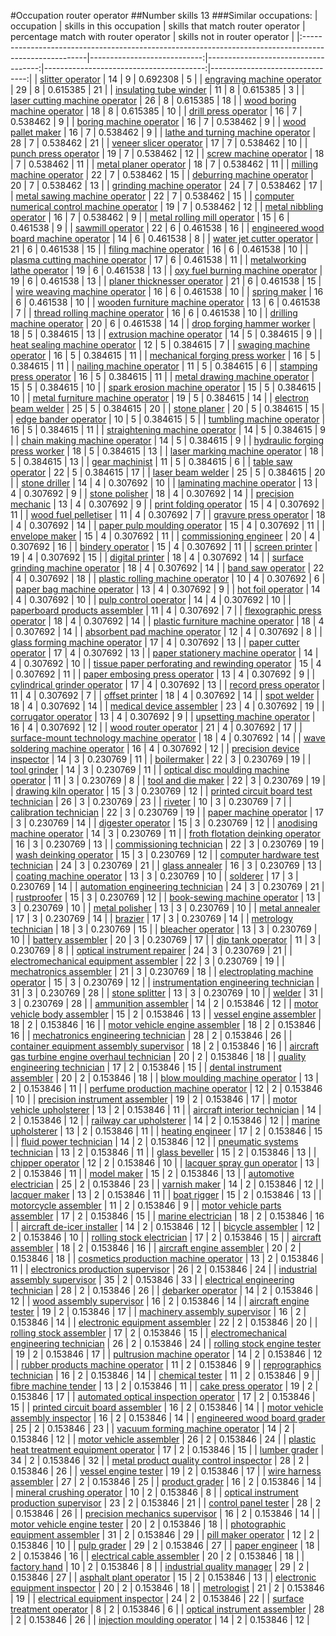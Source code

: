 #Occupation router operator
##Number skills 13
###Similar occupations:
| occupation                                                                                            |   skills in this occupation |   skills that match router operator |   percentage match with router operator |   skills not in router operator |
|:------------------------------------------------------------------------------------------------------|----------------------------:|------------------------------------:|----------------------------------------:|--------------------------------:|
| [slitter operator](slitter_operator.md)                                                               |                          14 |                                   9 |                                0.692308 |                               5 |
| [engraving machine operator](engraving_machine_operator.md)                                           |                          29 |                                   8 |                                0.615385 |                              21 |
| [insulating tube winder](insulating_tube_winder.md)                                                   |                          11 |                                   8 |                                0.615385 |                               3 |
| [laser cutting machine operator](laser_cutting_machine_operator.md)                                   |                          26 |                                   8 |                                0.615385 |                              18 |
| [wood boring machine operator](wood_boring_machine_operator.md)                                       |                          18 |                                   8 |                                0.615385 |                              10 |
| [drill press operator](drill_press_operator.md)                                                       |                          16 |                                   7 |                                0.538462 |                               9 |
| [boring machine operator](boring_machine_operator.md)                                                 |                          16 |                                   7 |                                0.538462 |                               9 |
| [wood pallet maker](wood_pallet_maker.md)                                                             |                          16 |                                   7 |                                0.538462 |                               9 |
| [lathe and turning machine operator](lathe_and_turning_machine_operator.md)                           |                          28 |                                   7 |                                0.538462 |                              21 |
| [veneer slicer operator](veneer_slicer_operator.md)                                                   |                          17 |                                   7 |                                0.538462 |                              10 |
| [punch press operator](punch_press_operator.md)                                                       |                          19 |                                   7 |                                0.538462 |                              12 |
| [screw machine operator](screw_machine_operator.md)                                                   |                          18 |                                   7 |                                0.538462 |                              11 |
| [metal planer operator](metal_planer_operator.md)                                                     |                          18 |                                   7 |                                0.538462 |                              11 |
| [milling machine operator](milling_machine_operator.md)                                               |                          22 |                                   7 |                                0.538462 |                              15 |
| [deburring machine operator](deburring_machine_operator.md)                                           |                          20 |                                   7 |                                0.538462 |                              13 |
| [grinding machine operator](grinding_machine_operator.md)                                             |                          24 |                                   7 |                                0.538462 |                              17 |
| [metal sawing machine operator](metal_sawing_machine_operator.md)                                     |                          22 |                                   7 |                                0.538462 |                              15 |
| [computer numerical control machine operator](computer_numerical_control_machine_operator.md)         |                          19 |                                   7 |                                0.538462 |                              12 |
| [metal nibbling operator](metal_nibbling_operator.md)                                                 |                          16 |                                   7 |                                0.538462 |                               9 |
| [metal rolling mill operator](metal_rolling_mill_operator.md)                                         |                          15 |                                   6 |                                0.461538 |                               9 |
| [sawmill operator](sawmill_operator.md)                                                               |                          22 |                                   6 |                                0.461538 |                              16 |
| [engineered wood board machine operator](engineered_wood_board_machine_operator.md)                   |                          14 |                                   6 |                                0.461538 |                               8 |
| [water jet cutter operator](water_jet_cutter_operator.md)                                             |                          21 |                                   6 |                                0.461538 |                              15 |
| [filing machine operator](filing_machine_operator.md)                                                 |                          16 |                                   6 |                                0.461538 |                              10 |
| [plasma cutting machine operator](plasma_cutting_machine_operator.md)                                 |                          17 |                                   6 |                                0.461538 |                              11 |
| [metalworking lathe operator](metalworking_lathe_operator.md)                                         |                          19 |                                   6 |                                0.461538 |                              13 |
| [oxy fuel burning machine operator](oxy_fuel_burning_machine_operator.md)                             |                          19 |                                   6 |                                0.461538 |                              13 |
| [planer thicknesser operator](planer_thicknesser_operator.md)                                         |                          21 |                                   6 |                                0.461538 |                              15 |
| [wire weaving machine operator](wire_weaving_machine_operator.md)                                     |                          16 |                                   6 |                                0.461538 |                              10 |
| [spring maker](spring_maker.md)                                                                       |                          16 |                                   6 |                                0.461538 |                              10 |
| [wooden furniture machine operator](wooden_furniture_machine_operator.md)                             |                          13 |                                   6 |                                0.461538 |                               7 |
| [thread rolling machine operator](thread_rolling_machine_operator.md)                                 |                          16 |                                   6 |                                0.461538 |                              10 |
| [drilling machine operator](drilling_machine_operator.md)                                             |                          20 |                                   6 |                                0.461538 |                              14 |
| [drop forging hammer worker](drop_forging_hammer_worker.md)                                           |                          18 |                                   5 |                                0.384615 |                              13 |
| [extrusion machine operator](extrusion_machine_operator.md)                                           |                          14 |                                   5 |                                0.384615 |                               9 |
| [heat sealing machine operator](heat_sealing_machine_operator.md)                                     |                          12 |                                   5 |                                0.384615 |                               7 |
| [swaging machine operator](swaging_machine_operator.md)                                               |                          16 |                                   5 |                                0.384615 |                              11 |
| [mechanical forging press worker](mechanical_forging_press_worker.md)                                 |                          16 |                                   5 |                                0.384615 |                              11 |
| [nailing machine operator](nailing_machine_operator.md)                                               |                          11 |                                   5 |                                0.384615 |                               6 |
| [stamping press operator](stamping_press_operator.md)                                                 |                          16 |                                   5 |                                0.384615 |                              11 |
| [metal drawing machine operator](metal_drawing_machine_operator.md)                                   |                          15 |                                   5 |                                0.384615 |                              10 |
| [spark erosion machine operator](spark_erosion_machine_operator.md)                                   |                          15 |                                   5 |                                0.384615 |                              10 |
| [metal furniture machine operator](metal_furniture_machine_operator.md)                               |                          19 |                                   5 |                                0.384615 |                              14 |
| [electron beam welder](electron_beam_welder.md)                                                       |                          25 |                                   5 |                                0.384615 |                              20 |
| [stone planer](stone_planer.md)                                                                       |                          20 |                                   5 |                                0.384615 |                              15 |
| [edge bander operator](edge_bander_operator.md)                                                       |                          10 |                                   5 |                                0.384615 |                               5 |
| [tumbling machine operator](tumbling_machine_operator.md)                                             |                          16 |                                   5 |                                0.384615 |                              11 |
| [straightening machine operator](straightening_machine_operator.md)                                   |                          14 |                                   5 |                                0.384615 |                               9 |
| [chain making machine operator](chain_making_machine_operator.md)                                     |                          14 |                                   5 |                                0.384615 |                               9 |
| [hydraulic forging press worker](hydraulic_forging_press_worker.md)                                   |                          18 |                                   5 |                                0.384615 |                              13 |
| [laser marking machine operator](laser_marking_machine_operator.md)                                   |                          18 |                                   5 |                                0.384615 |                              13 |
| [gear machinist](gear_machinist.md)                                                                   |                          11 |                                   5 |                                0.384615 |                               6 |
| [table saw operator](table_saw_operator.md)                                                           |                          22 |                                   5 |                                0.384615 |                              17 |
| [laser beam welder](laser_beam_welder.md)                                                             |                          25 |                                   5 |                                0.384615 |                              20 |
| [stone driller](stone_driller.md)                                                                     |                          14 |                                   4 |                                0.307692 |                              10 |
| [laminating machine operator](laminating_machine_operator.md)                                         |                          13 |                                   4 |                                0.307692 |                               9 |
| [stone polisher](stone_polisher.md)                                                                   |                          18 |                                   4 |                                0.307692 |                              14 |
| [precision mechanic](precision_mechanic.md)                                                           |                          13 |                                   4 |                                0.307692 |                               9 |
| [print folding operator](print_folding_operator.md)                                                   |                          15 |                                   4 |                                0.307692 |                              11 |
| [wood fuel pelletiser](wood_fuel_pelletiser.md)                                                       |                          11 |                                   4 |                                0.307692 |                               7 |
| [gravure press operator](gravure_press_operator.md)                                                   |                          18 |                                   4 |                                0.307692 |                              14 |
| [paper pulp moulding operator](paper_pulp_moulding_operator.md)                                       |                          15 |                                   4 |                                0.307692 |                              11 |
| [envelope maker](envelope_maker.md)                                                                   |                          15 |                                   4 |                                0.307692 |                              11 |
| [commissioning engineer](commissioning_engineer.md)                                                   |                          20 |                                   4 |                                0.307692 |                              16 |
| [bindery operator](bindery_operator.md)                                                               |                          15 |                                   4 |                                0.307692 |                              11 |
| [screen printer](screen_printer.md)                                                                   |                          19 |                                   4 |                                0.307692 |                              15 |
| [digital printer](digital_printer.md)                                                                 |                          18 |                                   4 |                                0.307692 |                              14 |
| [surface grinding machine operator](surface_grinding_machine_operator.md)                             |                          18 |                                   4 |                                0.307692 |                              14 |
| [band saw operator](band_saw_operator.md)                                                             |                          22 |                                   4 |                                0.307692 |                              18 |
| [plastic rolling machine operator](plastic_rolling_machine_operator.md)                               |                          10 |                                   4 |                                0.307692 |                               6 |
| [paper bag machine operator](paper_bag_machine_operator.md)                                           |                          13 |                                   4 |                                0.307692 |                               9 |
| [hot foil operator](hot_foil_operator.md)                                                             |                          14 |                                   4 |                                0.307692 |                              10 |
| [pulp control operator](pulp_control_operator.md)                                                     |                          14 |                                   4 |                                0.307692 |                              10 |
| [paperboard products assembler](paperboard_products_assembler.md)                                     |                          11 |                                   4 |                                0.307692 |                               7 |
| [flexographic press operator](flexographic_press_operator.md)                                         |                          18 |                                   4 |                                0.307692 |                              14 |
| [plastic furniture machine operator](plastic_furniture_machine_operator.md)                           |                          18 |                                   4 |                                0.307692 |                              14 |
| [absorbent pad machine operator](absorbent_pad_machine_operator.md)                                   |                          12 |                                   4 |                                0.307692 |                               8 |
| [glass forming machine operator](glass_forming_machine_operator.md)                                   |                          17 |                                   4 |                                0.307692 |                              13 |
| [paper cutter operator](paper_cutter_operator.md)                                                     |                          17 |                                   4 |                                0.307692 |                              13 |
| [paper stationery machine operator](paper_stationery_machine_operator.md)                             |                          14 |                                   4 |                                0.307692 |                              10 |
| [tissue paper perforating and rewinding operator](tissue_paper_perforating_and_rewinding_operator.md) |                          15 |                                   4 |                                0.307692 |                              11 |
| [paper embosing press operator](paper_embosing_press_operator.md)                                     |                          13 |                                   4 |                                0.307692 |                               9 |
| [cylindrical grinder operator](cylindrical_grinder_operator.md)                                       |                          17 |                                   4 |                                0.307692 |                              13 |
| [record press operator](record_press_operator.md)                                                     |                          11 |                                   4 |                                0.307692 |                               7 |
| [offset printer](offset_printer.md)                                                                   |                          18 |                                   4 |                                0.307692 |                              14 |
| [spot welder](spot_welder.md)                                                                         |                          18 |                                   4 |                                0.307692 |                              14 |
| [medical device assembler](medical_device_assembler.md)                                               |                          23 |                                   4 |                                0.307692 |                              19 |
| [corrugator operator](corrugator_operator.md)                                                         |                          13 |                                   4 |                                0.307692 |                               9 |
| [upsetting machine operator](upsetting_machine_operator.md)                                           |                          16 |                                   4 |                                0.307692 |                              12 |
| [wood router operator](wood_router_operator.md)                                                       |                          21 |                                   4 |                                0.307692 |                              17 |
| [surface-mount technology machine operator](surface-mount_technology_machine_operator.md)             |                          18 |                                   4 |                                0.307692 |                              14 |
| [wave soldering machine operator](wave_soldering_machine_operator.md)                                 |                          16 |                                   4 |                                0.307692 |                              12 |
| [precision device inspector](precision_device_inspector.md)                                           |                          14 |                                   3 |                                0.230769 |                              11 |
| [boilermaker](boilermaker.md)                                                                         |                          22 |                                   3 |                                0.230769 |                              19 |
| [tool grinder](tool_grinder.md)                                                                       |                          14 |                                   3 |                                0.230769 |                              11 |
| [optical disc moulding machine operator](optical_disc_moulding_machine_operator.md)                   |                          11 |                                   3 |                                0.230769 |                               8 |
| [tool and die maker](tool_and_die_maker.md)                                                           |                          22 |                                   3 |                                0.230769 |                              19 |
| [drawing kiln operator](drawing_kiln_operator.md)                                                     |                          15 |                                   3 |                                0.230769 |                              12 |
| [printed circuit board test technician](printed_circuit_board_test_technician.md)                     |                          26 |                                   3 |                                0.230769 |                              23 |
| [riveter](riveter.md)                                                                                 |                          10 |                                   3 |                                0.230769 |                               7 |
| [calibration technician](calibration_technician.md)                                                   |                          22 |                                   3 |                                0.230769 |                              19 |
| [paper machine operator](paper_machine_operator.md)                                                   |                          17 |                                   3 |                                0.230769 |                              14 |
| [digester operator](digester_operator.md)                                                             |                          15 |                                   3 |                                0.230769 |                              12 |
| [anodising machine operator](anodising_machine_operator.md)                                           |                          14 |                                   3 |                                0.230769 |                              11 |
| [froth flotation deinking operator](froth_flotation_deinking_operator.md)                             |                          16 |                                   3 |                                0.230769 |                              13 |
| [commissioning technician](commissioning_technician.md)                                               |                          22 |                                   3 |                                0.230769 |                              19 |
| [wash deinking operator](wash_deinking_operator.md)                                                   |                          15 |                                   3 |                                0.230769 |                              12 |
| [computer hardware test technician](computer_hardware_test_technician.md)                             |                          24 |                                   3 |                                0.230769 |                              21 |
| [glass annealer](glass_annealer.md)                                                                   |                          16 |                                   3 |                                0.230769 |                              13 |
| [coating machine operator](coating_machine_operator.md)                                               |                          13 |                                   3 |                                0.230769 |                              10 |
| [solderer](solderer.md)                                                                               |                          17 |                                   3 |                                0.230769 |                              14 |
| [automation engineering technician](automation_engineering_technician.md)                             |                          24 |                                   3 |                                0.230769 |                              21 |
| [rustproofer](rustproofer.md)                                                                         |                          15 |                                   3 |                                0.230769 |                              12 |
| [book-sewing machine operator](book-sewing_machine_operator.md)                                       |                          13 |                                   3 |                                0.230769 |                              10 |
| [metal polisher](metal_polisher.md)                                                                   |                          13 |                                   3 |                                0.230769 |                              10 |
| [metal annealer](metal_annealer.md)                                                                   |                          17 |                                   3 |                                0.230769 |                              14 |
| [brazier](brazier.md)                                                                                 |                          17 |                                   3 |                                0.230769 |                              14 |
| [metrology technician](metrology_technician.md)                                                       |                          18 |                                   3 |                                0.230769 |                              15 |
| [bleacher operator](bleacher_operator.md)                                                             |                          13 |                                   3 |                                0.230769 |                              10 |
| [battery assembler](battery_assembler.md)                                                             |                          20 |                                   3 |                                0.230769 |                              17 |
| [dip tank operator](dip_tank_operator.md)                                                             |                          11 |                                   3 |                                0.230769 |                               8 |
| [optical instrument repairer](optical_instrument_repairer.md)                                         |                          24 |                                   3 |                                0.230769 |                              21 |
| [electromechanical equipment assembler](electromechanical_equipment_assembler.md)                     |                          22 |                                   3 |                                0.230769 |                              19 |
| [mechatronics assembler](mechatronics_assembler.md)                                                   |                          21 |                                   3 |                                0.230769 |                              18 |
| [electroplating machine operator](electroplating_machine_operator.md)                                 |                          15 |                                   3 |                                0.230769 |                              12 |
| [instrumentation engineering technician](instrumentation_engineering_technician.md)                   |                          31 |                                   3 |                                0.230769 |                              28 |
| [stone splitter](stone_splitter.md)                                                                   |                          13 |                                   3 |                                0.230769 |                              10 |
| [welder](welder.md)                                                                                   |                          31 |                                   3 |                                0.230769 |                              28 |
| [ammunition assembler](ammunition_assembler.md)                                                       |                          14 |                                   2 |                                0.153846 |                              12 |
| [motor vehicle body assembler](motor_vehicle_body_assembler.md)                                       |                          15 |                                   2 |                                0.153846 |                              13 |
| [vessel engine assembler](vessel_engine_assembler.md)                                                 |                          18 |                                   2 |                                0.153846 |                              16 |
| [motor vehicle engine assembler](motor_vehicle_engine_assembler.md)                                   |                          18 |                                   2 |                                0.153846 |                              16 |
| [mechatronics engineering technician](mechatronics_engineering_technician.md)                         |                          28 |                                   2 |                                0.153846 |                              26 |
| [container equipment assembly supervisor](container_equipment_assembly_supervisor.md)                 |                          18 |                                   2 |                                0.153846 |                              16 |
| [aircraft gas turbine engine overhaul technician](aircraft_gas_turbine_engine_overhaul_technician.md) |                          20 |                                   2 |                                0.153846 |                              18 |
| [quality engineering technician](quality_engineering_technician.md)                                   |                          17 |                                   2 |                                0.153846 |                              15 |
| [dental instrument assembler](dental_instrument_assembler.md)                                         |                          20 |                                   2 |                                0.153846 |                              18 |
| [blow moulding machine operator](blow_moulding_machine_operator.md)                                   |                          13 |                                   2 |                                0.153846 |                              11 |
| [perfume production machine operator](perfume_production_machine_operator.md)                         |                          12 |                                   2 |                                0.153846 |                              10 |
| [precision instrument assembler](precision_instrument_assembler.md)                                   |                          19 |                                   2 |                                0.153846 |                              17 |
| [motor vehicle upholsterer](motor_vehicle_upholsterer.md)                                             |                          13 |                                   2 |                                0.153846 |                              11 |
| [aircraft interior technician](aircraft_interior_technician.md)                                       |                          14 |                                   2 |                                0.153846 |                              12 |
| [railway car upholsterer](railway_car_upholsterer.md)                                                 |                          14 |                                   2 |                                0.153846 |                              12 |
| [marine upholsterer](marine_upholsterer.md)                                                           |                          13 |                                   2 |                                0.153846 |                              11 |
| [heating engineer](heating_engineer.md)                                                               |                          17 |                                   2 |                                0.153846 |                              15 |
| [fluid power technician](fluid_power_technician.md)                                                   |                          14 |                                   2 |                                0.153846 |                              12 |
| [pneumatic systems technician](pneumatic_systems_technician.md)                                       |                          13 |                                   2 |                                0.153846 |                              11 |
| [glass beveller](glass_beveller.md)                                                                   |                          15 |                                   2 |                                0.153846 |                              13 |
| [chipper operator](chipper_operator.md)                                                               |                          12 |                                   2 |                                0.153846 |                              10 |
| [lacquer spray gun operator](lacquer_spray_gun_operator.md)                                           |                          13 |                                   2 |                                0.153846 |                              11 |
| [model maker](model_maker.md)                                                                         |                          15 |                                   2 |                                0.153846 |                              13 |
| [automotive electrician](automotive_electrician.md)                                                   |                          25 |                                   2 |                                0.153846 |                              23 |
| [varnish maker](varnish_maker.md)                                                                     |                          14 |                                   2 |                                0.153846 |                              12 |
| [lacquer maker](lacquer_maker.md)                                                                     |                          13 |                                   2 |                                0.153846 |                              11 |
| [boat rigger](boat_rigger.md)                                                                         |                          15 |                                   2 |                                0.153846 |                              13 |
| [motorcycle assembler](motorcycle_assembler.md)                                                       |                          11 |                                   2 |                                0.153846 |                               9 |
| [motor vehicle parts assembler](motor_vehicle_parts_assembler.md)                                     |                          17 |                                   2 |                                0.153846 |                              15 |
| [marine electrician](marine_electrician.md)                                                           |                          18 |                                   2 |                                0.153846 |                              16 |
| [aircraft de-icer installer](aircraft_de-icer_installer.md)                                           |                          14 |                                   2 |                                0.153846 |                              12 |
| [bicycle assembler](bicycle_assembler.md)                                                             |                          12 |                                   2 |                                0.153846 |                              10 |
| [rolling stock electrician](rolling_stock_electrician.md)                                             |                          17 |                                   2 |                                0.153846 |                              15 |
| [aircraft assembler](aircraft_assembler.md)                                                           |                          18 |                                   2 |                                0.153846 |                              16 |
| [aircraft engine assembler](aircraft_engine_assembler.md)                                             |                          20 |                                   2 |                                0.153846 |                              18 |
| [cosmetics production machine operator](cosmetics_production_machine_operator.md)                     |                          13 |                                   2 |                                0.153846 |                              11 |
| [electronics production supervisor](electronics_production_supervisor.md)                             |                          26 |                                   2 |                                0.153846 |                              24 |
| [industrial assembly supervisor](industrial_assembly_supervisor.md)                                   |                          35 |                                   2 |                                0.153846 |                              33 |
| [electrical engineering technician](electrical_engineering_technician.md)                             |                          28 |                                   2 |                                0.153846 |                              26 |
| [debarker operator](debarker_operator.md)                                                             |                          14 |                                   2 |                                0.153846 |                              12 |
| [wood assembly supervisor](wood_assembly_supervisor.md)                                               |                          16 |                                   2 |                                0.153846 |                              14 |
| [aircraft engine tester](aircraft_engine_tester.md)                                                   |                          19 |                                   2 |                                0.153846 |                              17 |
| [machinery assembly supervisor](machinery_assembly_supervisor.md)                                     |                          16 |                                   2 |                                0.153846 |                              14 |
| [electronic equipment assembler](electronic_equipment_assembler.md)                                   |                          22 |                                   2 |                                0.153846 |                              20 |
| [rolling stock assembler](rolling_stock_assembler.md)                                                 |                          17 |                                   2 |                                0.153846 |                              15 |
| [electromechanical engineering technician](electromechanical_engineering_technician.md)               |                          26 |                                   2 |                                0.153846 |                              24 |
| [rolling stock engine tester](rolling_stock_engine_tester.md)                                         |                          19 |                                   2 |                                0.153846 |                              17 |
| [pultrusion machine operator](pultrusion_machine_operator.md)                                         |                          14 |                                   2 |                                0.153846 |                              12 |
| [rubber products machine operator](rubber_products_machine_operator.md)                               |                          11 |                                   2 |                                0.153846 |                               9 |
| [reprographics technician](reprographics_technician.md)                                               |                          16 |                                   2 |                                0.153846 |                              14 |
| [chemical tester](chemical_tester.md)                                                                 |                          11 |                                   2 |                                0.153846 |                               9 |
| [fibre machine tender](fibre_machine_tender.md)                                                       |                          13 |                                   2 |                                0.153846 |                              11 |
| [cake press operator](cake_press_operator.md)                                                         |                          19 |                                   2 |                                0.153846 |                              17 |
| [automated optical inspection operator](automated_optical_inspection_operator.md)                     |                          17 |                                   2 |                                0.153846 |                              15 |
| [printed circuit board assembler](printed_circuit_board_assembler.md)                                 |                          16 |                                   2 |                                0.153846 |                              14 |
| [motor vehicle assembly inspector](motor_vehicle_assembly_inspector.md)                               |                          16 |                                   2 |                                0.153846 |                              14 |
| [engineered wood board grader](engineered_wood_board_grader.md)                                       |                          25 |                                   2 |                                0.153846 |                              23 |
| [vacuum forming machine operator](vacuum_forming_machine_operator.md)                                 |                          14 |                                   2 |                                0.153846 |                              12 |
| [motor vehicle assembler](motor_vehicle_assembler.md)                                                 |                          26 |                                   2 |                                0.153846 |                              24 |
| [plastic heat treatment equipment operator](plastic_heat_treatment_equipment_operator.md)             |                          17 |                                   2 |                                0.153846 |                              15 |
| [lumber grader](lumber_grader.md)                                                                     |                          34 |                                   2 |                                0.153846 |                              32 |
| [metal product quality control inspector](metal_product_quality_control_inspector.md)                 |                          28 |                                   2 |                                0.153846 |                              26 |
| [vessel engine tester](vessel_engine_tester.md)                                                       |                          19 |                                   2 |                                0.153846 |                              17 |
| [wire harness assembler](wire_harness_assembler.md)                                                   |                          27 |                                   2 |                                0.153846 |                              25 |
| [product grader](product_grader.md)                                                                   |                          16 |                                   2 |                                0.153846 |                              14 |
| [mineral crushing operator](mineral_crushing_operator.md)                                             |                          10 |                                   2 |                                0.153846 |                               8 |
| [optical instrument production supervisor](optical_instrument_production_supervisor.md)               |                          23 |                                   2 |                                0.153846 |                              21 |
| [control panel tester](control_panel_tester.md)                                                       |                          28 |                                   2 |                                0.153846 |                              26 |
| [precision mechanics supervisor](precision_mechanics_supervisor.md)                                   |                          16 |                                   2 |                                0.153846 |                              14 |
| [motor vehicle engine tester](motor_vehicle_engine_tester.md)                                         |                          20 |                                   2 |                                0.153846 |                              18 |
| [photographic equipment assembler](photographic_equipment_assembler.md)                               |                          31 |                                   2 |                                0.153846 |                              29 |
| [pill maker operator](pill_maker_operator.md)                                                         |                          12 |                                   2 |                                0.153846 |                              10 |
| [pulp grader](pulp_grader.md)                                                                         |                          29 |                                   2 |                                0.153846 |                              27 |
| [paper engineer](paper_engineer.md)                                                                   |                          18 |                                   2 |                                0.153846 |                              16 |
| [electrical cable assembler](electrical_cable_assembler.md)                                           |                          20 |                                   2 |                                0.153846 |                              18 |
| [factory hand](factory_hand.md)                                                                       |                          10 |                                   2 |                                0.153846 |                               8 |
| [industrial quality manager](industrial_quality_manager.md)                                           |                          29 |                                   2 |                                0.153846 |                              27 |
| [asphalt plant operator](asphalt_plant_operator.md)                                                   |                          15 |                                   2 |                                0.153846 |                              13 |
| [electronic equipment inspector](electronic_equipment_inspector.md)                                   |                          20 |                                   2 |                                0.153846 |                              18 |
| [metrologist](metrologist.md)                                                                         |                          21 |                                   2 |                                0.153846 |                              19 |
| [electrical equipment inspector](electrical_equipment_inspector.md)                                   |                          24 |                                   2 |                                0.153846 |                              22 |
| [surface treatment operator](surface_treatment_operator.md)                                           |                           8 |                                   2 |                                0.153846 |                               6 |
| [optical instrument assembler](optical_instrument_assembler.md)                                       |                          28 |                                   2 |                                0.153846 |                              26 |
| [injection moulding operator](injection_moulding_operator.md)                                         |                          14 |                                   2 |                                0.153846 |                              12 |
